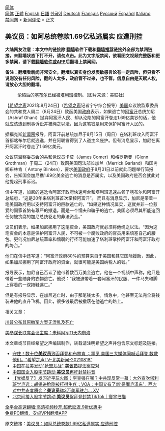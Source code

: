  <!-- 面包屑导航 --> <div class="breadcrumb"><!-- GTranslate: https://gtranslate.io/ -->  <div class="switcher notranslate">  <div class="selected">  <a href="#" onclick="return false;"> 简体</a>  </div>  <div class="option">  <a href="https://www.bannedbook.org" onclick="doGTranslate('zh-CN|zh-CN');jQuery('div.switcher div.selected a').html(jQuery(this).html());return false;" title="简体中文" class="nturl selected"> 简体</a>  <a href="https://www.bannedbook.org/zh-tw/" onclick="doGTranslate('zh-CN|zh-TW');jQuery('div.switcher div.selected a').html(jQuery(this).html());return false;" title="繁體中文" class="nturl"> 正體</a>  <a href="https://www.bannedbook.org/en/" onclick="doGTranslate('zh-CN|en');jQuery('div.switcher div.selected a').html(jQuery(this).html());return false;" title="English" class="nturl"> English</a>  <a href="https://www.bannedbook.org/ja/" onclick="doGTranslate('zh-CN|ja');jQuery('div.switcher div.selected a').html(jQuery(this).html());return false;" title="日本語" class="nturl"> 日語</a>  <a href="https://www.bannedbook.org/ko/" onclick="doGTranslate('zh-CN|ko');jQuery('div.switcher div.selected a').html(jQuery(this).html());return false;" title="한국어" class="nturl"> 한국어</a>  <a href="https://www.bannedbook.org/de/" onclick="doGTranslate('zh-CN|de');jQuery('div.switcher div.selected a').html(jQuery(this).html());return false;" title="Deutsch" class="nturl"> Deutsch</a>  <a href="https://www.bannedbook.org/fr/" onclick="doGTranslate('zh-CN|fr');jQuery('div.switcher div.selected a').html(jQuery(this).html());return false;" title="Français" class="nturl"> Français</a>  <a href="https://www.bannedbook.org/ru/" onclick="doGTranslate('zh-CN|ru');jQuery('div.switcher div.selected a').html(jQuery(this).html());return false;" title="Русский" class="nturl"> Русский</a>  <a href="https://www.bannedbook.org/es/" onclick="doGTranslate('zh-CN|es');jQuery('div.switcher div.selected a').html(jQuery(this).html());return false;" title="Español" class="nturl"> Español</a>  <a href="https://www.bannedbook.org/it/" onclick="doGTranslate('zh-CN|it');jQuery('div.switcher div.selected a').html(jQuery(this).html());return false;" title="Italiano" class="nturl"> Italiano</a>  </div>  </div>      <div class='breadcrumb-sub'><!-- Breadcrumb NavXT 6.3.0 --> <a href="https://www.bannedbook.org/" class="home">禁闻网</a> &gt; <a href="https://www.bannedbook.org/bnews/comments/" class="category">新闻评论</a> &gt; 正文</div></div><h2>美议员：如阿总统卷款1.69亿私逃属实 应遭刑控</h2> <p class="notice"><b>大陆网友注意：本文中的链接除 <a href="https://github.com/bannedbook/fanqiang" >翻墙</a>软件下载和<a href="https://github.com/killgcd/justmysocks/blob/master/README.md">翻墙推荐</a>链接外全部为禁网链接，未翻墙状态下打不开，请勿点击。此为文字版禁闻，欲看图文视频完整版和更多禁闻，请下载<a href="https://github.com/bannedbook/fanqiang">翻墙软件或APP</a>后翻墙上禁闻网。</p><p>备注：翻墙看新闻非常安全，翻墙以真实身份发表敏感言论有一定风险，但只看不说则没有任何风险，翻的人太多，政府管不过来，也不管。信息自由是天赋人权，请放心大胆的翻墙。</b></p>  <div class="entry"> <figure> <p><figcaption>沦陷后的<a href="https://www.bannedbook.org/bnews/tag/%E5%96%80%E5%B8%83%E5%B0%94/" class="st_tag internal_tag" rel="tag" title="标签 喀布尔 下的日志">喀布尔</a>已经被<a href="https://www.bannedbook.org/bnews/tag/%e5%a1%94%e5%88%a9%e7%8f%ad/" class="st_tag internal_tag" rel="tag" title="标签 塔利班 下的日志">塔利班</a>控制。（图片来源：美联社）</figcaption></figure> <p>【<span class='wp_keywordlink_affiliate'><a href="https://www.soundofhope.org" title="希望之声" target="_blank">希望之声</a></span>2021年8月24日】（<a href="https://www.bannedbook.org/bnews/tag/%e5%b8%8c%e6%9c%9b%e4%b9%8b%e5%a3%b0/" class="st_tag internal_tag" rel="tag" title="标签 希望之声 下的日志">希望之声</a>记者宇宁综合报导）<a href="https://www.bannedbook.org/bnews/tag/%e7%be%8e%e5%9b%bd/" class="st_tag internal_tag" rel="tag" title="标签 美国 下的日志">美国</a>众议院监察委员会的共和党人周二（8月24日）致函美国<a href="https://www.bannedbook.org/bnews/tag/%e6%94%bf%e5%ba%9c/" class="st_tag internal_tag" rel="tag" title="标签 政府 下的日志">政府</a>表示，如果逃亡的<a href="https://www.bannedbook.org/bnews/tag/%e9%98%bf%e5%af%8c%e6%b1%97/" class="st_tag internal_tag" rel="tag" title="标签 阿富汗 下的日志">阿富汗</a>总统加尼（Ashraf Ghani）抛弃阿富汗人民、却从沦陷的阿富汗卷走1.69亿美钞的话，他就应该遭到刑事诉讼并被绳之以法，因为这笔钱是用来保护阿富汗人民的。</p> <p>据福克斯<span class='wp_keywordlink_affiliate'><a href="https://www.bannedbook.org/" title="新闻网">新闻网</a></span>报导，阿富汗前总统加尼于8月15日（周日）在塔利班攻入阿富汗首都喀布尔后就逃逸，并在阿联酋得到了人道主义庇护。但有消息显示，加尼在离开阿富汗时卷走了1.69亿美元。</p> <p>众议院监察委员会的共和党<a href="https://www.bannedbook.org/bnews/tag/%e8%ae%ae%e5%91%98/" class="st_tag internal_tag" rel="tag" title="标签 议员 下的日志">议员</a>卡莫（James Comer）和格罗斯曼（Glenn Grothman）于周二（24日）致函美国司法部长加兰（Merrick Garland）和国务卿布林肯（ Antony Blinken），要求<a href="https://www.bannedbook.org/bnews/tag/%E7%BE%8E%E5%9B%BD%E6%94%BF%E5%BA%9C/" class="st_tag internal_tag" rel="tag" title="标签 美国政府 下的日志">美国政府</a>于8月31日以前就此问题举行简报会，告知国会加尼携1.69亿美金逃亡的消息是否属实，以及美国政府是否会就此对他提起刑事诉讼。</p>  <p>信中写道，加尼的逃逸令阿富汗政府快速垮台和塔利班迅速占领了喀布尔和阿富汗总统府，“这是20年来塔利班首次掌控阿富汗”。 而且有消息显示，加尼是带着一笔美国政府用以支持阿富汗的巨款逃亡的，“如果这种情况属实，这就并非一位慈爱的国家首脑有尊严的撤退，而是一个懦夫和骗子的逃亡。美国必须尽其所能追回任何被贪腐的加尼总统卷走的非法资金。”</p> <p>议员们表示，如果加尼挪用了这笔资金，美国政府就必须将他绳之以法。“因为这笔资金的本意是保护阿富汗人民，不可被一个腐败政府的官员用来填塞自己的腰包。更何况加尼总统草率和懦弱的行径可能加速了塔利班掌控阿富汗和阿富汗政府的垮台。”</p> <p>他们在信中还写道：“阿富汗政府80%的预算来自于美国和其它国际援助，因此，如果加尼挪用了阿富汗政府的资金，就很可能是美国纳税人的钱。”</p>  <p>报导表示，加尼自己否认了他带着数百万美金逃亡。他在一个视频中声称，他只是带着一些随身的衣物逃亡。他说：“我被迫带着一套阿富汗的民服、一件马夹和脚上穿着的一双拖鞋逃亡。”</p> <p>但是有报导显示，在加尼逃亡时，由于那笔钱太多，情急中，他甚至无法完全将钱装进他的直升飞机。因此，很多钱最后被撒落在他逃亡的路上。 </p> <p>相关文章：</p>  <p><a data-ved="2ahUKEwixndyNz8ryAhUQyDgGHWrYDAYQFnoECAMQAQ" href="https://www.soundofhope.org/post/537083" ping="/url?sa=t&amp;source=web&amp;rct=j&amp;url=https://www.soundofhope.org/post/537083&amp;ved=2ahUKEwixndyNz8ryAhUQyDgGHWrYDAYQFnoECAMQAQ">川普公布其原撤军方案无混乱及死亡</a></p> <p><a data-ved="2ahUKEwjCpd63z8ryAhUgzjgGHWMgAc4QFnoECAQQAQ" href="https://www.soundofhope.org/post/536642?lang=b5" ping="/url?sa=t&amp;source=web&amp;rct=j&amp;url=https://www.soundofhope.org/post/536642%3Flang%3Db5&amp;ved=2ahUKEwjCpd63z8ryAhUgzjgGHWMgAc4QFnoECAQQAQ">美参谋长联席会议主席：未料阿军11天内崩溃</a></p> <p>本文章或节目经希望之声编辑制作，转载请注明希望之声并包含原文标题及链接。 </p>  <ul class='op-related-articles' title='相关阅读'> <li><a href='https://www.bannedbook.org/bnews/comments/20210819/1609032.html' target='_blank'>守住！数十位<b>美议员</b>致函拜登和布林肯 ；罕见 美国三大媒体同喊话拜登 救救他们。“希望之声TV-北美新闻-20210818”</a></li> <li><a href='https://www.bannedbook.org/bnews/ssgc/20210819/1608882.html' target='_blank'>中国在拉美发动"抢盟友战" <b>美议员</b>提法案应对</a></li> <li><a href='https://www.bannedbook.org/bnews/ssgc/20210819/1608843.html' target='_blank'>中国国企入股字节跳动 <b>美议员</b>再吁封禁抖音</a></li> <li><a href='https://www.bannedbook.org/bnews/bannedvideo/20210819/1608762.html' target='_blank'>【党媒反了】发习近平玩火图；李克强在哪？中共现反常一幕；大外宣吹塔利班学毛选；胡锡进脸刚被打得生疼；VOA：中国又有了新‘恶魔毛泽东’，西方对中共态度质变？<b>美议员</b>称3万美军驻台... XV</a></li> <li><a href='https://www.bannedbook.org/bnews/taiwannews/20210818/1608717.html' target='_blank'>北京间接入股字节跳动 <b>美议员</b>促拜登封禁TikTok｜寰宇扫描</a></li> </ul> <p class="texttj"> <a href="https://github.com/bannedbook/fanqiang/wiki/V2ray%E6%9C%BA%E5%9C%BA" target="_blank">全平台高速翻墙:高清视频秒开,超低延迟,9折优惠中</a><br/> <a href="https://github.com/bannedbook/fanqiang/wiki/%E7%A6%81%E9%97%BB%E7%BD%91%E5%AE%89%E5%8D%93%E7%BF%BB%E5%A2%99%E6%96%B0%E9%97%BBAPP" target="_blank">免费PC翻墙、安卓VPN翻墙APP</a></p><p>原文链接：<a class="src_link"  href="https://www.soundofhope.org/post/538532" target="_blank">美议员：如阿总统卷款1.69亿私逃属实 应遭刑控</a></p><a name='sharetosocial'></a>  <div style="margin-bottom:5px;padding-bottom:5px;clear:both"> <div id="archive-pix-1" class="banner-ads"> <!-- AuctionX Display platform tag START --> <div id="26318x728x90x621x_ADSLOT2" clicktrack="%%CLICK_URL_ESC%%"></div> <!-- AuctionX Display platform tag END --> </div> <div id="archive-pix-2" class="banner-ads"> <!-- AuctionX Display platform tag START --> <div id="26315x300x250x621x_ADSLOT2" clicktrack="%%CLICK_URL_ESC%%"></div> <!-- AuctionX Display platform tag END --> </div> </div>  <div id="archive-pix-1" class="banner-ads"> <!-- AuctionX Display platform tag START --> <div id="26318x728x90x621x_ADSLOT3" clicktrack="%%CLICK_URL_ESC%%"></div> <!-- AuctionX Display platform tag END --> </div> </div><!--END ENTRY--> 